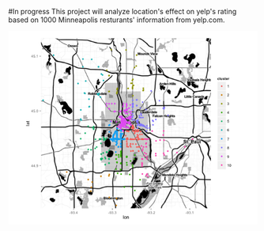 #In progress
This project will analyze location's effect on yelp's rating based on 1000 Minneapolis resturants' information from yelp.com.

![Alt text](https://github.com/ruiqiliu219/YelpAnalysis/blob/master/img/KmeansClustering.png)
